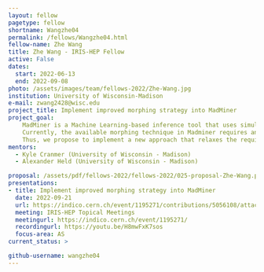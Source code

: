 ```yaml
---
layout: fellow
pagetype: fellow
shortname: Wangzhe04
permalink: /fellows/Wangzhe04.html
fellow-name: Zhe Wang
title: Zhe Wang - IRIS-HEP Fellow
active: False
dates:
  start: 2022-06-13
  end: 2022-09-08
photo: /assets/images/team/fellows-2022/Zhe-Wang.jpg
institution: University of Wisconsin-Madison
e-mail: zwang2428@wisc.edu
project_title: Implement improved morphing strategy into MadMiner
project_goal:
    MadMiner is a Machine Learning-based inference tool that uses simulated events that can be re-weighted to describe distributions with different values for the physics parameters of interest.
    Currently, the available morphing technique in Madminer requires an inflexible distinct number of default physics parameter values (basis points) needed to use (the number varies depending on the physics process of interest).
    Thus, we propose to implement a new approach that relaxes the requirement which would allow researchers to pick additional physics parameter values as basis points while still being able to reweight to any other position in parameter space.
mentors:
  - Kyle Cranmer (University of Wisconsin - Madison)
  - Alexander Held (University of Wisconsin - Madison)

proposal: /assets/pdf/fellows-2022/fellows-2022/025-proposal-Zhe-Wang.pdf
presentations:
- title: Implement improved morphing strategy into MadMiner
  date: 2022-09-21
  url: https://indico.cern.ch/event/1195271/contributions/5056108/attachments/2513304/4320394/Zhe%20Wang%20IRIS-HEP%20Presentation.pdf
  meeting: IRIS-HEP Topical Meetings
  meetingurl: https://indico.cern.ch/event/1195271/
  recordingurl: https://youtu.be/H8mwFxK7sos
  focus-area: AS
current_status: >

github-username: wangzhe04
---
```

